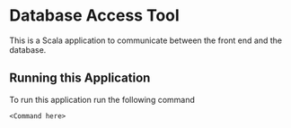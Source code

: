 # Database Access Tool

This is a Scala application to communicate between the front end and the database.

## Running this Application

To run this application run the following command

```
<Command here>
```
